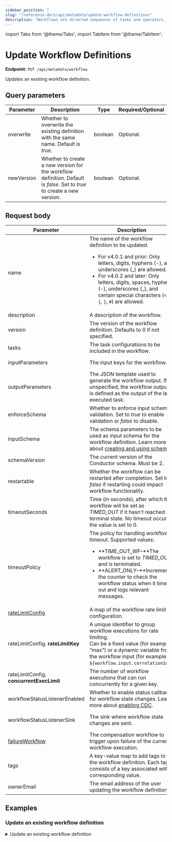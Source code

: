 ```yaml
---
sidebar_position: 7
slug: "/reference-docs/api/metadata/update-workflow-definitions"
description: "Workflows are directed sequences of tasks and operators. This API is used to update workflow definitions in Orkes Conductor."
---
```


import Tabs from '@theme/Tabs';
import TabItem from '@theme/TabItem';

# Update Workflow Definitions

**Endpoint:** `PUT /api/metadata/workflow`

Updates an existing workflow definition.

## Query parameters

| Parameter  | Description | Type | Required/Optional |
| ---------- | ----------- | ---- | ----------------- |
| overwrite | Whether to overwrite the existing definition with the same name. Default is _true_. | boolean | Optional. | 
| newVersion | Whether to create a new version for the workflow definition. Default is _false_. Set to _true_ to create a new version. | boolean | Optional. | 

## Request body

| Parameter  | Description | Type | Required/Optional |
| ---------- | ----------- | ---- | ----------------- |
| name | The name of the workflow definition to be updated. <ul><li>For v4.0.1 and prior: Only letters, digits, hyphens (-), and underscores (\_) are allowed.</li>   <li>For v4.0.2 and later: Only letters, digits, spaces, hyphens (-), underscores (\_), and certain special characters (`<`, `>`, `{`, `}`, `#`) are allowed.</li></ul> | string | Required. | 
| description | A description of the workflow. | string | Optional. | 
| version | The version of the workflow definition. Defaults to 0 if not specified. | integer | Optional. |
| tasks | The task configurations to be included in the workflow.  | array of objects | Required. | 
| inputParameters | The input keys for the workflow. | array of strings | Optional. |
| outputParameters | The JSON template used to generate the workflow output. If unspecified, the workflow output is defined as the output of the last executed task. | object | Optional. | 
| enforceSchema | Whether to enforce input schema validation. Set to _true_ to enable validation or _false_ to disable. | boolean | Optional. | 
| inputSchema | The schema parameters to be used as input schema for the workflow definition. Learn more about [creating and using schemas](https://orkes.io/content/developer-guides/schema-validation). | object | Required if _enforceSchema_ is set to _true_. | 
| schemaVersion | The current version of the Conductor schema. Must be 2. | integer | Required. | 
| restartable | Whether the workflow can be restarted after completion. Set to _false_ if restarting could impact workflow functionality. | boolean | Optional. | 
| timeoutSeconds | Time (in seconds), after which the workflow will be set as _TIMED_OUT_ if it hasn't reached a terminal state. No timeout occurs if the value is set to 0. | integer | Required. | 
| timeoutPolicy | The policy for handling workflow timeout. Supported values:<ul><li>**TIME_OUT_WF–**The workflow is set to _TIMED_OUT_ and is terminated.</li><li>**ALERT_ONLY–**Increments the counter to check the workflow status when it times out and logs relevant messages.</li></ul> | string | Optional. | 
| [rateLimitConfig](https://orkes.io/content/error-handling#workflow-rate-limits) | A map of the workflow rate limit configuration. | object | Optional. | 
| rateLimitConfig. **rateLimitKey** | A unique identifier to group workflow executions for rate limiting.<br/>Can be a fixed value (for example, “max”) or a dynamic variable from the workflow input (for example, `${workflow.input.correlationId}`). | string | Optional. | 
| rateLimitConfig. **concurrentExecLimit** | The number of workflow executions that can run concurrently for a given key. | integer | Optional. | 
| workflowStatusListenerEnabled | Whether to enable status callback for workflow state changes. Learn more about [enabling CDC](https://orkes.io/content/developer-guides/enabling-cdc-on-conductor-workflows). | boolean | Optional. | 
| workflowStatusListenerSink | The sink where workflow state changes are sent. | string | Required if _workflowStatusListener_ is set to _true_. | 
| [failureWorkflow](https://orkes.io/content/error-handling#workflow-compensation-flows) | The compensation workflow to trigger upon failure of the current workflow execution. | string | Optional. | 
| tags | A key-value map to add tags to the workflow definition. Each tag consists of a key associated with a corresponding value. | object | Optional. | 
| ownerEmail | The email address of the user updating the workflow definition. | string | Required. | 

## Examples

### Update an existing workflow definition

<details><summary>Update an existing workflow definition</summary>

**Request**

```bash
curl -X 'PUT' \
  'https://<YOUR-CLUSTER>/api/metadata/workflow?overwrite=true&newVersion=false' \
  -H 'accept: */*' \
  -H 'X-Authorization: <TOKEN>' \
  -H 'Content-Type: application/json' \
  -d '{
  "createTime": 1735802320196,
  "updateTime": 1735812484172,
  "name": "api-test",
  "description": "Sample workflow created using API",
  "version": 2,
  "tasks": [
    {
      "name": "event",
      "taskReferenceName": "event_ref",
      "inputParameters": {},
      "type": "EVENT",
      "decisionCases": {},
      "defaultCase": [],
      "forkTasks": [],
      "startDelay": 0,
      "joinOn": [],
      "sink": "ibm_mq:internal_event_name",
      "optional": false,
      "defaultExclusiveJoinTask": [],
      "asyncComplete": false,
      "loopOver": [],
      "onStateChange": {},
      "permissive": false
    }
  ],
  "inputParameters": [],
  "outputParameters": {},
  "failureWorkflow": "",
  "schemaVersion": 2,
  "restartable": false,
  "workflowStatusListenerEnabled": false,
  "ownerEmail": "john.doe@acme.com",
  "timeoutPolicy": "ALERT_ONLY",
  "timeoutSeconds": 0,
  "variables": {},
  "inputTemplate": {},
  "rateLimitConfig": 
  {
    "rateLimitKey": "12",
    "concurrentExecLimit": 33
  },
  "enforceSchema": true
}'
```
**Response**

Returns 200 OK, indicating that the workflow definition has been updated successfully.
</details>
